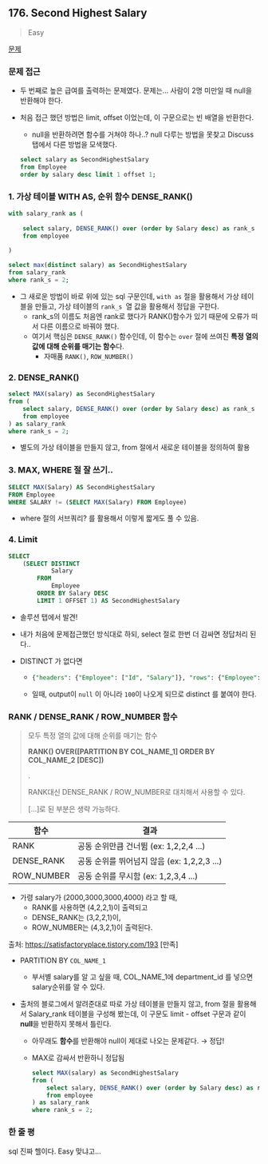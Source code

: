 ## 176. Second Highest Salary

> Easy

[문제](https://leetcode.com/problems/second-highest-salary/)



### 문제 접근

- 두 번째로 높은 급여를 출력하는 문제였다. 문제는... 사람이 2명 미만일 때 null을 반환해야 한다.

- 처음 접근 했던 방법은 limit, offset 이었는데, 이 구문으로는 빈 배열을 반환한다. 

  - null을 반환하려면 함수를 거쳐야 하나..? null 다루는 방법을 못찾고 Discuss 탭에서 다른 방법을 모색했다.

  ```sql
  select salary as SecondHighestSalary
  from Employee
  order by salary desc limit 1 offset 1;
  ```



### 1. 가상 테이블 WITH AS, 순위 함수 DENSE_RANK()

```sql
with salary_rank as (
    
    select salary, DENSE_RANK() over (order by Salary desc) as rank_s
    from employee
    
)

select max(distinct salary) as SecondHighestSalary
from salary_rank
where rank_s = 2;
```

- 그 새로운 방법이 바로 위에 있는 sql 구문인데, `with as` 절을 활용해서 가상 테이블을 만들고, 가상 테이블의 `rank_s `열 값을 활용해서 정답을 구한다. 
  - rank_s의 이름도 처음엔 rank로 했다가 RANK()함수가 있기 때문에 오류가 떠서 다른 이름으로 바꿔야 했다.
  - 여기서 핵심은 `DENSE_RANK()` 함수인데, 이 함수는 `over` 절에 쓰여진 **특정 열의 값에 대해 순위를 매기는 함수**다.
    - 자매품 `RANK()`, `ROW_NUMBER()`

### 2.  DENSE_RANK()

```sql
select MAX(salary) as SecondHighestSalary
from (
    select salary, DENSE_RANK() over (order by Salary desc) as rank_s
    from employee
) as salary_rank
where rank_s = 2;
```

- 별도의 가상 테이블을 만들지 않고, from 절에서 새로운 테이블을 정의하여 활용

### 3. MAX, WHERE 절 잘 쓰기..

```sql
SELECT MAX(Salary) AS SecondHighestSalary 
FROM Employee 
WHERE SALARY != (SELECT MAX(Salary) FROM Employee)
```

- where 절의 서브쿼리? 를 활용해서 이렇게 짧게도 풀 수 있음.



### 4. Limit

```sql
SELECT
    (SELECT DISTINCT
            Salary
        FROM
            Employee
        ORDER BY Salary DESC
        LIMIT 1 OFFSET 1) AS SecondHighestSalary
```

- 솔루션 탭에서 발견!

- 내가 처음에 문제접근했던 방식대로 하되, select 절로 한번 더 감싸면 정답처리 된다..

- DISTINCT 가 없다면

  - ```sql
    {"headers": {"Employee": ["Id", "Salary"]}, "rows": {"Employee": [[1, 100], [2, 100]]}}
    ```

  - 일때, output이 `null` 이 아니라 `100`이 나오게 되므로 distinct 를 붙여야 한다.



### RANK / DENSE_RANK / ROW_NUMBER 함수

> 모두 특정 열의 값에 대해 순위를 매기는 함수
>
> **RANK() OVER([PARTITION BY COL_NAME_1] ORDER BY COL_NAME_2 [DESC])**
>
>  .
>
> RANK대신 DENSE_RANK / ROW_NUMBER로 대치해서 사용할 수 있다.
>
> [...]로 된 부분은 생략 가능하다.

| 함수       | 결과                                        |
| ---------- | ------------------------------------------- |
| RANK       | 공동 순위만큼 건너뜀 (ex: 1,2,2,4 ...)      |
| DENSE_RANK | 공동 순위를 뛰어넘지 않음 (ex: 1,2,2,3 ...) |
| ROW_NUMBER | 공동 순위를 무시함 (ex: 1,2,3,4 ...)        |

- 가령 salary가 (2000,3000,3000,4000) 라고 할 때,
  - RANK를 사용하면 (4,2,2,1)이 출력되고
  - DENSE_RANK는 (3,2,2,1)이,
  - ROW_NUMBER는 (4,3,2,1)이 출력된다.

출처: https://satisfactoryplace.tistory.com/193 [만족]

- PARTITION BY `COL_NAME_1`

  - 부서별 salary를 알 고 싶을 때, COL_NAME_1에 department_id 를 넣으면 salary순위를 알 수 있다.

- 출처의 블로그에서 알려준대로 따로 가상 테이블을 만들지 않고, from 절을 활용해서 Salary_rank 테이블을 구성해 봤는데, 이 구문도 limit - offset 구문과 같이 **null**을 반환하지 못해서 틀린다.

  - 아무래도 **함수**를 반환해야 null이 제대로 나오는 문제같다. → 정답!

  - MAX로 감싸서 반환하니 정답됨

    ```sql
    select MAX(salary) as SecondHighestSalary
    from (
        select salary, DENSE_RANK() over (order by Salary desc) as rank_s
        from employee
    ) as salary_rank
    where rank_s = 2;
    ```

    



### 한 줄 평

sql 진짜 헬이다. Easy 맞냐고...
